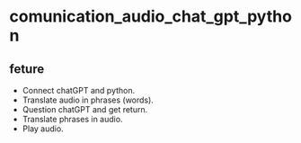 # comunication_audio_chat_gpt_python

## feture
-  Connect chatGPT and python.
-  Translate audio in phrases (words).
-  Question chatGPT and get return.
-  Translate phrases in audio.
-  Play audio.
